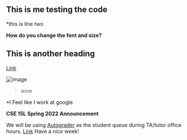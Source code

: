 ## This is me testing the code

*this is line two

**How do you change the font and size?**

## This is another heading

[Link](https://www.yahoo.com/)

![image](https://user-images.githubusercontent.com/103216417/162284972-e3a265fe-9cac-4b26-8ff5-60f364560ce1.png)

>wow

*I Feel like I work at google

**CSE 15L Spring 2022 Announcement** 

We will be using [Autograder](https://autograder.ucsd.edu/) as the student queue during TA/tutor office hours.
[Link](https://github.com/Ivan-R-BS/markdown-parser/commit/c26e7713a5aca1a5b279a807d821861a21b1853a)
Have a _nice_ week!